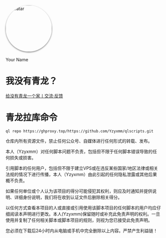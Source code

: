 
<p align="center" style="display: flex; flex-direction: column; align-items: center;">
  <div style="width: 150px; height: 150px; border-radius: 50%; overflow: hidden; box-shadow: 0 2px 4px rgba(0, 0, 0, 0.5);">
    <img src="http://loooo.fun/Yzyxmm.png" alt="Avatar" style="width: 100%; height: 100%; object-fit: cover;">
  </div>
  <br>
  Your Name
</p>


# 我没有青龙？

[给没有青龙一个家丨交流·反馈](http://qm.qq.com/cgi-bin/qm/qr?_wv=1027&k=4r4zB6XvJiBUbqC7LuncekWQFtdN_9iU&authKey=JFqJz2J0%2Fyhb1a98pLGHdAwG%2Bzeo3hsjum9iRivQKSNHptGr5KqQZwRCYhp%2BY1PR&noverify=0&group_code=913193784)

# 青龙拉库命令
``````
ql repo https://ghproxy.top/https://github.com/Yzyxmm/qlscripts.git
``````
仓库内所有资源文件，禁止任何公众号、自媒体进行任何形式的转载、发布。

本人（Yzyxmm）对任何脚本问题不负责，包括但不限于任何脚本错误导致的任何损失或损害。

引用脚本的任何用户，包括但不限于建立VPS或在违反某些国家/地区法律或相关法规的情况下进行传播，本人（Yzyxmm）由此引起的任何隐私泄露或其他后果概不负责。

如果任何单位或个人认为该项目的得分可能侵犯其权利，则应及时通知并提供说明、详细身份说明，我们将在收到认证文件后删除相关得分。

以任何方式查看本项目的人或直接或引用使用该脚本项目的任何脚本的用户均应仔细阅读本声明进行更改。本人(Yzyxmm)保留随时或补充此免责声明的权利。一旦使用并复制了任何相关脚本或脚本项目的规则，则视为您已接受此免责声明。

您必须在下载后24小时内从电脑或手机中完全删除以上内容。严禁产生利益链！
